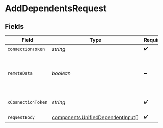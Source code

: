 # AddDependentsRequest


## Fields

| Field                                                                                  | Type                                                                                   | Required                                                                               | Description                                                                            |
| -------------------------------------------------------------------------------------- | -------------------------------------------------------------------------------------- | -------------------------------------------------------------------------------------- | -------------------------------------------------------------------------------------- |
| `connectionToken`                                                                      | *string*                                                                               | :heavy_check_mark:                                                                     | N/A                                                                                    |
| `remoteData`                                                                           | *boolean*                                                                              | :heavy_minus_sign:                                                                     | Set to true to include data from the original Hris software.                           |
| `xConnectionToken`                                                                     | *string*                                                                               | :heavy_check_mark:                                                                     | The connection token                                                                   |
| `requestBody`                                                                          | [components.UnifiedDependentInput](../../models/components/unifieddependentinput.md)[] | :heavy_check_mark:                                                                     | N/A                                                                                    |